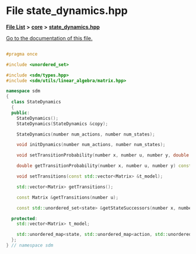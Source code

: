 
# File state\_dynamics.hpp

[**File List**](files.md) **>** [**core**](dir_92216a09053680f71034e5e26026ee62.md) **>** [**state\_dynamics.hpp**](state__dynamics_8hpp.md)

[Go to the documentation of this file.](state__dynamics_8hpp.md) 


````cpp

#pragma once

#include <unordered_set>

#include <sdm/types.hpp>
#include <sdm/utils/linear_algebra/matrix.hpp>

namespace sdm
{
  class StateDynamics
  {
  public:
    StateDynamics();
    StateDynamics(StateDynamics &copy);

    StateDynamics(number num_actions, number num_states);

    void initDynamics(number num_actions, number num_states);

    void setTransitionProbability(number x, number u, number y, double p, bool cumul = false);

    double getTransitionProbability(number x, number u, number y) const;

    void setTransitions(const std::vector<Matrix> &t_model);

    std::vector<Matrix> getTransitions();

    const Matrix &getTransitions(number u);

    const std::unordered_set<state> &getStateSuccessors(number x, number u);

  protected:
    std::vector<Matrix> t_model;

    std::unordered_map<state, std::unordered_map<action, std::unordered_set<state>>> successor_states;
  };
} // namespace sdm
````

